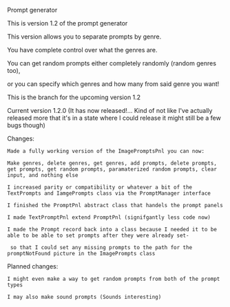 Prompt generator

This is version 1.2 of the prompt generator

This version allows you to separate prompts by genre.

You have complete control over what the genres are.

You can get random prompts either completely randomly (random genres too), 

or you can specify which genres and how many from said genre you want!

This is the branch for the upcoming version 1.2

Current version 1.2.0 (It has now released!...
Kind of not like I've actually released more that it's in a state where I could release it might still be a few bugs though)

Changes:

    Made a fully working version of the ImagePromptsPnl you can now:
    
    Make genres, delete genres, get genres, add prompts, delete prompts, get prompts, get random prompts, paramaterized random prompts, clear input, and nothing else

    I increased parity or compatibility or whatever a bit of the TextPrompts and IamgePrompts class via the PromptManager interface

    I finished the PromptPnl abstract class that handels the prompt panels

    I made TextPromptPnl extend PromptPnl (signifgantly less code now)

    I made the Prompt record back into a class because I needed it to be able to be able to set prompts after they were already set-

     so that I could set any missing prompts to the path for the promptNotFound picture in the ImagePrompts class

Planned changes:

    I might even make a way to get random prompts from both of the prompt types

    I may also make sound prompts (Sounds interesting)
